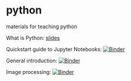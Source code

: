 # python
materials for teaching python

What is Python: [slides](https://mattatlincoln.github.io/teaching/python/Session1/Introduction%20to%20python.slides.html#/)

Quickstart guide to Jupyter Notebooks: [![Binder](https://mybinder.org/badge_logo.svg)](https://mybinder.org/v2/gh/mattatlincoln/python/master?filepath=Quickstart%20guide%20to%20Jupyter%20notebooks.ipynb)

General introduction: [![Binder](https://mybinder.org/badge_logo.svg)](https://mybinder.org/v2/gh/mattatlincoln/python/master?filepath=01_basic_training.ipynb)

Image processing: [![Binder](https://mybinder.org/badge_logo.svg)](https://mybinder.org/v2/gh/mattatlincoln/python/master?filepath=05-Loopy%20loops.ipynb)
